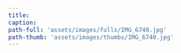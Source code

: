 ```yaml
---
title:
caption:
path-full: 'assets/images/fulls/IMG_6740.jpg'
path-thumb: 'assets/images/thumbs/IMG_6740.jpg'
---
```

